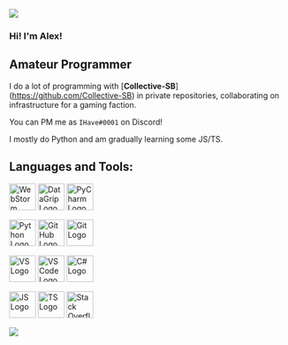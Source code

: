 ![](https://komarev.com/ghpvc/?username=AlexAndHisScripts)

### Hi! I'm Alex! 

## Amateur Programmer



I do a lot of programming with [**Collective-SB**] (https://github.com/Collective-SB) in private repositories, collaborating on infrastructure for a gaming faction.

You can PM me as ``IHave#0001`` on Discord!

I mostly do Python and am gradually learning some JS/TS.

## Languages and Tools:





<img src="https://seeklogo.com/images/W/webstorm-logo-691E749F21-seeklogo.com.png" width="48" alt="WebStorm Logo"> <img src="https://seeklogo.com/images/D/datagrip-logo-295CA63255-seeklogo.com.png" width="48" alt="DataGrip Logo"> <img src="https://seeklogo.com/images/P/pycharm-logo-51B1427388-seeklogo.com.png" width="48" alt="PyCharm Logo"> 

<img src="https://upload.wikimedia.org/wikipedia/commons/c/c3/Python-logo-notext.svg" width="48" alt="Python Logo"> <img src="https://seeklogo.com/images/G/github-logo-5F384D0265-seeklogo.com.png" width="48" alt="GitHub Logo"> <img src="https://seeklogo.com/images/G/git-logo-CD8D6F1C09-seeklogo.com.png" width="48" alt="Git Logo">

<img src="https://seeklogo.com/images/V/visual-studio-code-logo-284BC24C39-seeklogo.com.png" width="48" alt="VS Logo"> <img src="https://www.windowscentral.com/sites/wpcentral.com/files/styles/small/public/field/image/2020/10/vscode-logo.png" width="48" alt="VSCode Logo"> <img src="https://seeklogo.com/images/C/c-sharp-c-logo-02F17714BA-seeklogo.com.png" width="48" alt="C# Logo"> 

<img src="https://seeklogo.com/images/J/javascript-js-logo-2949701702-seeklogo.com.png" width="48" alt="JS Logo"> <img src="https://seeklogo.com/images/T/typescript-logo-B29A3F462D-seeklogo.com.png" width="48" alt="TS Logo"> <img src="https://upload.wikimedia.org/wikipedia/commons/e/ef/Stack_Overflow_icon.svg" width="48" alt="Stack Overflow Logo"> 

<img align="left" src="https://github-readme-stats.vercel.app/api?username=AlexAndHisScripts&show_icons=true&count_private=true&hide=stars&theme=tokynonight">

